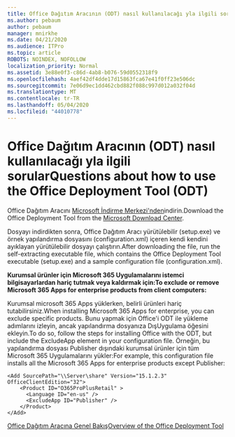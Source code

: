 ```yaml
---
title: Office Dağıtım Aracının (ODT) nasıl kullanılacağı yla ilgili sorular
ms.author: pebaum
author: pebaum
manager: mnirkhe
ms.date: 04/21/2020
ms.audience: ITPro
ms.topic: article
ROBOTS: NOINDEX, NOFOLLOW
localization_priority: Normal
ms.assetid: 3e88e0f3-c86d-4ab8-b076-59d0552318f9
ms.openlocfilehash: 4aef42df4dde17d15863fca67e41f0ff23e506dc
ms.sourcegitcommit: 7e06d9ec1dd462cbd882f088c997d012a032f04d
ms.translationtype: MT
ms.contentlocale: tr-TR
ms.lasthandoff: 05/04/2020
ms.locfileid: "44010778"
---
```

# <a name="questions-about-how-to-use-the-office-deployment-tool-odt"></a><span data-ttu-id="1e215-102">Office Dağıtım Aracının (ODT) nasıl kullanılacağı yla ilgili sorular</span><span class="sxs-lookup"><span data-stu-id="1e215-102">Questions about how to use the Office Deployment Tool (ODT)</span></span>

<span data-ttu-id="1e215-103">Office Dağıtım Aracını [Microsoft İndirme Merkezi'nden](https://go.microsoft.com/fwlink/p/?LinkID=626065)indirin.</span><span class="sxs-lookup"><span data-stu-id="1e215-103">Download the Office Deployment Tool from the [Microsoft Download Center](https://go.microsoft.com/fwlink/p/?LinkID=626065).</span></span>
  
<span data-ttu-id="1e215-104">Dosyayı indirdikten sonra, Office Dağıtım Aracı yürütülebilir (setup.exe) ve örnek yapılandırma dosyasını (configuration.xml) içeren kendi kendini ayıklayan yürütülebilir dosyayı çalıştırın.</span><span class="sxs-lookup"><span data-stu-id="1e215-104">After downloading the file, run the self-extracting executable file, which contains the Office Deployment Tool executable (setup.exe) and a sample configuration file (configuration.xml).</span></span>
  
 <span data-ttu-id="1e215-105">**Kurumsal ürünler için Microsoft 365 Uygulamalarını istemci bilgisayarlardan hariç tutmak veya kaldırmak için:**</span><span class="sxs-lookup"><span data-stu-id="1e215-105">**To exclude or remove Microsoft 365 Apps for enterprise products from client computers:**</span></span>
  
<span data-ttu-id="1e215-106">Kurumsal microsoft 365 Apps yüklerken, belirli ürünleri hariç tutabilirsiniz.</span><span class="sxs-lookup"><span data-stu-id="1e215-106">When installing Microsoft 365 Apps for enterprise, you can exclude specific products.</span></span> <span data-ttu-id="1e215-107">Bunu yapmak için Office'i ODT ile yükleme adımlarını izleyin, ancak yapılandırma dosyanıza DışUygulama öğesini ekleyin.</span><span class="sxs-lookup"><span data-stu-id="1e215-107">To do so, follow the steps for installing Office with the ODT, but include the ExcludeApp element in your configuration file.</span></span> <span data-ttu-id="1e215-108">Örneğin, bu yapılandırma dosyası Publisher dışındaki kurumsal ürünler için tüm Microsoft 365 Uygulamalarını yükler:</span><span class="sxs-lookup"><span data-stu-id="1e215-108">For example, this configuration file installs all the Microsoft 365 Apps for enterprise products except Publisher:</span></span>
  
```
<Add SourcePath="\\Server\share" Version="15.1.2.3" OfficeClientEdition="32">
    <Product ID="O365ProPlusRetail" >
      <Language ID="en-us" />
      <ExcludeApp ID="Publisher" />
    </Product>
</Add>
```

[<span data-ttu-id="1e215-109">Office Dağıtım Aracına Genel Bakış</span><span class="sxs-lookup"><span data-stu-id="1e215-109">Overview of the Office Deployment Tool</span></span>](https://docs.microsoft.com/deployoffice/overview-office-deployment-tool)
  

